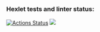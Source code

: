 ### Hexlet tests and linter status:
[![Actions Status](https://github.com/AlexandrKananadze/java-project-lvl4/workflows/hexlet-check/badge.svg)](https://github.com/AlexandrKananadze/java-project-lvl4/actions)
<a href="https://codeclimate.com/github/AlexandrKananadze/java-project-lvl4/maintainability"><img src="https://api.codeclimate.com/v1/badges/81b42f966a134e2c8f0e/maintainability" /></a>
